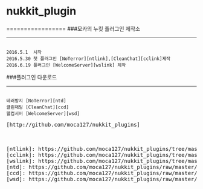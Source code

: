 # nukkit_plugin
=================
###모카의 누킷 플러그인 제작소
_______________________________
 <pre><code>
2016.5.1  시작
2016.5.30 첫 플러그인 [NoTerror][ntlink],[CleanChat][cclink]제작
2016.6.19 플러그인 [WelcomeServer][wslink] 제작
</code></pre>
###플러그인 다운로드
________________
<pre><code>
테러방지 [NoTerror][ntd]
클린채팅 [CleanChat][ccd]
웰컴서버 [WelcomeServer][wsd]
</code><pre>
<Link>[http://github.com/moca127/nukkit_plugins]



[ntlink]: https://github.com/moca127/nukkit_plugins/tree/master/NoTerror
[cclink]: https://github.com/moca127/nukkit_plugins/tree/master/CleanChat
[wslink]: https://github.com/moca127/nukkit_plugins/tree/master/WelcomeServer
[ntd]: https://github.com/moca127/nukkit_plugins/raw/master/NoTerror/SNAPSHOT/NoTerror-1.0-SNAPSHOT.jar
[ccd]: https://github.com/moca127/nukkit_plugins/raw/master/CleanChat/SNAPSHOT/CleanChat-1.0-SNAPSHOT.jar
[wsd]: https://github.com/moca127/nukkit_plugins/raw/master/WelcomeServer/SNAPSHOT/WelcomeServer-1.0.0-SNAPSHOT.jar
